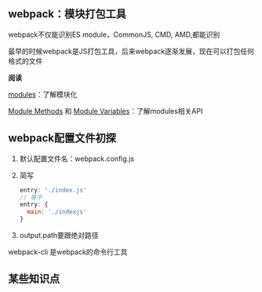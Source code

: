 ## webpack：模块打包工具

webpack不仅能识别ES module，CommonJS, CMD, AMD,都能识别

最早的时候webpack是JS打包工具，后来webpack逐渐发展，现在可以打包任何格式的文件

**阅读**

[modules](https://webpack.js.org/concepts/modules)：了解模块化

[Module Methods](https://webpack.js.org/api/module-methods) 和 [Module Variables](https://webpack.js.org/api/module-variables)：了解modules相关API

## webpack配置文件初探

1. 默认配置文件名：webpack.config.js

2. 简写

   ```js
   entry: './index.js'
   // 等于
   entry: {
     main: './indexjs'
   }
   ```

3. output.path要跟绝对路径

webpack-cli 是webpack的命令行工具



## 某些知识点






